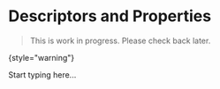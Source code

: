 # Descriptors and Properties

> This is work in progress. Please check back later.
> 
{style="warning"}

Start typing here...